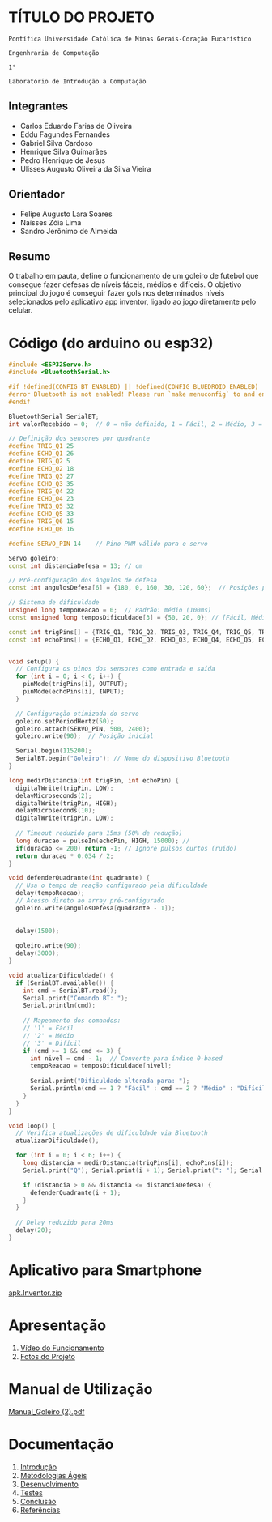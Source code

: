# TÍTULO DO PROJETO

`Pontífica Universidade Católica de Minas Gerais-Coração Eucarístico`

`Engenhraria de Computação`

`1°`

`Laboratório de Introdução a Computação`


## Integrantes

* Carlos Eduardo Farias de Oliveira
* Eddu Fagundes Fernandes
* Gabriel Silva Cardoso
* Henrique Silva Guimarães
* Pedro Henrique de Jesus
* Ulisses Augusto Oliveira da Silva Vieira

## Orientador

* Felipe Augusto Lara Soares
* Naísses Zóia Lima
* Sandro Jerônimo de Almeida
## Resumo

O trabalho em pauta, define o funcionamento de um goleiro de futebol que consegue fazer defesas de níveis fáceis, médios e difíceis. O objetivo principal do jogo é conseguir fazer gols nos determinados níveis selecionados pelo aplicativo app inventor, ligado ao jogo diretamente pelo celular.

# Código (do arduino ou esp32)
```cpp
#include <ESP32Servo.h>
#include <BluetoothSerial.h>

#if !defined(CONFIG_BT_ENABLED) || !defined(CONFIG_BLUEDROID_ENABLED)
#error Bluetooth is not enabled! Please run `make menuconfig` to and enable it
#endif

BluetoothSerial SerialBT;
int valorRecebido = 0;  // 0 = não definido, 1 = Fácil, 2 = Médio, 3 = Difícil

// Definição dos sensores por quadrante
#define TRIG_Q1 25
#define ECHO_Q1 26
#define TRIG_Q2 5
#define ECHO_Q2 18
#define TRIG_Q3 27
#define ECHO_Q3 35
#define TRIG_Q4 22
#define ECHO_Q4 23
#define TRIG_Q5 32
#define ECHO_Q5 33
#define TRIG_Q6 15
#define ECHO_Q6 16

#define SERVO_PIN 14    // Pino PWM válido para o servo

Servo goleiro;
const int distanciaDefesa = 13; // cm

// Pré-configuração dos ângulos de defesa
const int angulosDefesa[6] = {180, 0, 160, 30, 120, 60};  // Posições pré-mapeadas

// Sistema de dificuldade
unsigned long tempoReacao = 0;  // Padrão: médio (100ms)
const unsigned long temposDificuldade[3] = {50, 20, 0}; // [Fácil, Médio, Difícil]

const int trigPins[] = {TRIG_Q1, TRIG_Q2, TRIG_Q3, TRIG_Q4, TRIG_Q5, TRIG_Q6};
const int echoPins[] = {ECHO_Q1, ECHO_Q2, ECHO_Q3, ECHO_Q4, ECHO_Q5, ECHO_Q6};


void setup() {
  // Configura os pinos dos sensores como entrada e saída
  for (int i = 0; i < 6; i++) {
    pinMode(trigPins[i], OUTPUT);
    pinMode(echoPins[i], INPUT);
  }

  // Configuração otimizada do servo
  goleiro.setPeriodHertz(50);
  goleiro.attach(SERVO_PIN, 500, 2400);
  goleiro.write(90);  // Posição inicial

  Serial.begin(115200);
  SerialBT.begin("Goleiro"); // Nome do dispositivo Bluetooth
}

long medirDistancia(int trigPin, int echoPin) {
  digitalWrite(trigPin, LOW);
  delayMicroseconds(2);
  digitalWrite(trigPin, HIGH);
  delayMicroseconds(10);
  digitalWrite(trigPin, LOW);
  
  // Timeout reduzido para 15ms (50% de redução)
  long duracao = pulseIn(echoPin, HIGH, 15000); // 
  if(duracao <= 200) return -1; // Ignore pulsos curtos (ruído)
  return duracao * 0.034 / 2;
}

void defenderQuadrante(int quadrante) {
  // Usa o tempo de reação configurado pela dificuldade
  delay(tempoReacao);
  // Acesso direto ao array pré-configurado
  goleiro.write(angulosDefesa[quadrante - 1]);
  
  
  delay(1500);
  
  goleiro.write(90);
  delay(3000);
}

void atualizarDificuldade() {
  if (SerialBT.available()) {
    int cmd = SerialBT.read();
    Serial.print("Comando BT: ");
    Serial.println(cmd);
    
    // Mapeamento dos comandos:
    // '1' = Fácil
    // '2' = Médio
    // '3' = Difícil
    if (cmd >= 1 && cmd <= 3) {
      int nivel = cmd - 1;  // Converte para índice 0-based
      tempoReacao = temposDificuldade[nivel];
      
      Serial.print("Dificuldade alterada para: ");
      Serial.println(cmd == 1 ? "Fácil" : cmd == 2 ? "Médio" : "Difícil");
    }
  }
}

void loop() {
  // Verifica atualizações de dificuldade via Bluetooth
  atualizarDificuldade();

  for (int i = 0; i < 6; i++) {
    long distancia = medirDistancia(trigPins[i], echoPins[i]);
    Serial.print("Q"); Serial.print(i + 1); Serial.print(": "); Serial.println(distancia);

    if (distancia > 0 && distancia <= distanciaDefesa) {
      defenderQuadrante(i + 1);
    }
  }
  
  // Delay reduzido para 20ms
  delay(20);
}
```



# Aplicativo para Smartphone

[apk.Inventor.zip](https://github.com/user-attachments/files/20890170/apk.Inventor.zip)


# Apresentação

<ol>
<li><a href="Apresentacao/README.md"> Vídeo do Funcionamento</a></li>
<li><a href="Apresentacao/README.md"> Fotos do Projeto</a></li>
</ol>

# Manual de Utilização

[Manual_Goleiro (2).pdf](https://github.com/user-attachments/files/20890200/Manual_Goleiro.2.pdf)


# Documentação

<ol>
<li><a href="Documentacao/01-Introducão.md"> Introdução</a></li>
<li><a href="Documentacao/02-Metodologias Ágeis.md"> Metodologias Ágeis</a></li>
<li><a href="Documentacao/03-Desenvolvimento.md"> Desenvolvimento </a></li>
<li><a href="Documentacao/04-Testes.md"> Testes </a></li>
<li><a href="Documentacao/05-Conclusão.md"> Conclusão </a></li>
<li><a href="Documentacao/06-Referências.md"> Referências </a></li>
</ol>

